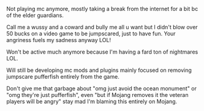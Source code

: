 Not playing mc anymore, mostly taking a break from the internet for a bit bc of the elder guardians.  
  
Call me a wussy and a coward and bully me all u want but I didn't blow over 50 bucks on a video game to be jumpscared, just to have fun. Your angriness fuels my sadness anyway LOL!
       
Won't be active much anymore because I'm having a fard ton of nightmares LOL.
  
Will still be developing mc mods and plugins mainly focused on removing jumpscare pufferfish entirely from the game.              
  
Don't give me that garbage about "omg just avoid the ocean monument" or "omg they're just pufferfish", even "but if Mojang removes it the veteran players will be angry" stay mad I'm blaming this entirely on Mojang.  
  
